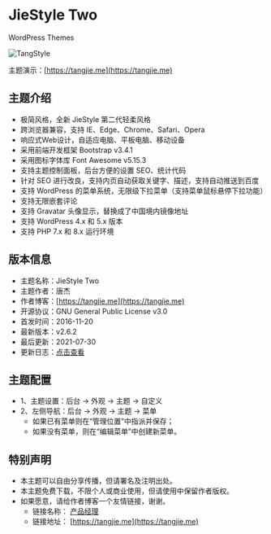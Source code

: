 # JieStyle Two

WordPress Themes

![TangStyle](https://tangjie.me/media/themes/JieStyle-Two.jpg)

主题演示：[https://tangjie.me](https://tangjie.me)

## 主题介绍
* 极简风格，全新 JieStyle 第二代轻柔风格
* 跨浏览器兼容，支持 IE、Edge、Chrome、Safari、Opera
* 响应式Web设计，自适应电脑、平板电脑、移动设备
* 采用前端开发框架 Bootstrap v3.4.1
* 采用图标字体库 Font Awesome v5.15.3
* 支持主题控制面板，后台方便的设置 SEO、统计代码
* 针对 SEO 进行改良，支持内页自动获取关键字、描述，支持自动推送到百度
* 支持 WordPress 的菜单系统，无限级下拉菜单（支持菜单鼠标悬停下拉功能）
* 支持无限嵌套评论
* 支持 Gravatar 头像显示，替换成了中国境内镜像地址
* 支持 WordPress 4.x 和 5.x 版本
* 支持 PHP 7.x 和 8.x 运行环境

## 版本信息
* 主题名称：JieStyle Two
* 主题作者：唐杰
* 作者博客：[https://tangjie.me](https://tangjie.me)
* 开源协议：GNU General Public License v3.0
* 首发时间：2016-11-20
* 最新版本：v2.6.2
* 最后更新：2021-07-30
* 更新日志：[点击查看](CHANGELOG.md)

## 主题配置
* 1、主题设置：后台 -> 外观 -> 主题 -> 自定义
* 2、左侧导航：后台 -> 外观 -> 主题 -> 菜单
    * 如果已有菜单则在“管理位置”中指派并保存；
    * 如果没有菜单，则在“编辑菜单”中创建新菜单。

## 特别声明
* 本主题可以自由分享传播，但请署名及注明出处。
* 本主题免费下载，不限个人或商业使用，但请使用中保留作者版权。
* 如果愿意，请给作者博客一个友情链接，谢谢。
    * 链接名称： [产品经理](https://tangjie.me)
    * 链接地址： [https://tangjie.me](https://tangjie.me)
